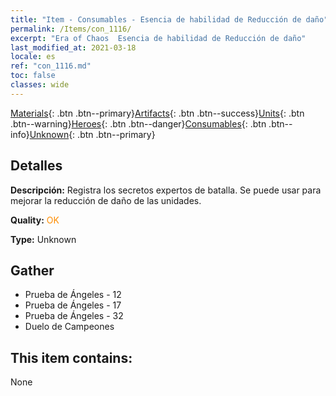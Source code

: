 ```yaml
---
title: "Item - Consumables - Esencia de habilidad de Reducción de daño"
permalink: /Items/con_1116/
excerpt: "Era of Chaos  Esencia de habilidad de Reducción de daño"
last_modified_at: 2021-03-18
locale: es
ref: "con_1116.md"
toc: false
classes: wide
---
```

 [Materials](/es/Items/){: .btn .btn--primary}[Artifacts](/es/Items/Artifacts/){: .btn .btn--success}[Units](/es/Items/Units/){: .btn .btn--warning}[Heroes](/es/Items/Heroes/){: .btn .btn--danger}[Consumables](/es/Items/Consumables/){: .btn .btn--info}[Unknown](/es/Items/Unknown/){: .btn .btn--primary}

## Detalles
 **Descripción:** Registra los secretos expertos de batalla. Se puede usar para mejorar la reducción de daño de las unidades.

 **Quality:** <span style="color: #FF8C00">OK</span>

 **Type:** Unknown

## Gather

*    Prueba de Ángeles - 12 
*    Prueba de Ángeles - 17 
*    Prueba de Ángeles - 32 
*    Duelo de Campeones 

## This item contains:

  None

